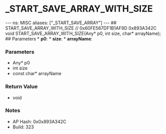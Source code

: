 # _START_SAVE_ARRAY_WITH_SIZE

--- ns: MISC aliases: ["_START_SAVE_ARRAY"] --- ## START_SAVE_ARRAY_WITH_SIZE  // 0x60FE567DF1B1AF9D 0x893A342C void START_SAVE_ARRAY_WITH_SIZE(Any* p0, int size, char* arrayName);  ## Parameters * **p0**: * **size**: * **arrayName**:

### Parameters
* Any* p0
* int size
* const char* arrayName

### Return Value
* void

### Notes
* AP Hash: 0x0x893A342C
* Build: 323

